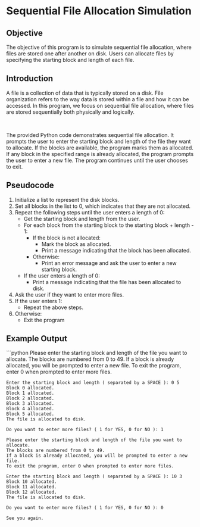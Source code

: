 <h1>Sequential File Allocation Simulation</h1>

<h2>Objective</h2>
<p>The objective of this program is to simulate sequential file allocation, where files are stored one after another on disk. Users can allocate files by specifying the starting block and length of each file.</p>

<h2>Introduction</h2>
<p>A file is a collection of data that is typically stored on a disk. File organization refers to the way data is stored within a file and how it can be accessed. In this program, we focus on sequential file allocation, where files are stored sequentially both physically and logically.</p>
<br>
<p>The provided Python code demonstrates sequential file allocation. It prompts the user to enter the starting block and length of the file they want to allocate. If the blocks are available, the program marks them as allocated. If any block in the specified range is already allocated, the program prompts the user to enter a new file. The program continues until the user chooses to exit.</p>

<h2>Pseudocode</h2>
<ol>
    <li>Initialize a list to represent the disk blocks.</li>
    <li>Set all blocks in the list to 0, which indicates that they are not allocated.</li>
    <li>
        Repeat the following steps until the user enters a length of 0:
        <ul>
            <li>Get the starting block and length from the user.</li>
            <li> 
                For each block from the starting block to the starting block + length - 1:
                <ul>
                    <li>
                        If the block is not allocated:
                        <ul>
                            <li>Mark the block as allocated.</li>
                            <li>Print a message indicating that the block has been allocated.</li>
                        </ul>
                    </li>
                    <li>
                        Otherwise:
                        <ul>
                            <li>Print an error message and ask the user to enter a new starting block.</li>
                        </ul>
                    </li>
                </ul>
            </li>
            <li>
                If the user enters a length of 0:
                <ul>
                    <li>Print a message indicating that the file has been allocated to disk.</li>
                </ul>
            </li>
        </ul>
    </li>
    <li>Ask the user if they want to enter more files.</li>
    <li>
        If the user enters 1:
        <ul>
            <li>Repeat the above steps.</li>
        </ul>
    </li>
    <li>
        Otherwise:
        <ul>
            <li>Exit the program</li>
        </ul>
    </li>
</ol>    

<h2>Example Output</h2>
```python
    Please enter the starting block and length of the file you want to allocate.
    The blocks are numbered from 0 to 49.
    If a block is already allocated, you will be prompted to enter a new file.
    To exit the program, enter 0 when prompted to enter more files.

    Enter the starting block and length ( separated by a SPACE ): 0 5
    Block 0 allocated.
    Block 1 allocated.
    Block 2 allocated.
    Block 3 allocated.
    Block 4 allocated.
    Block 5 allocated.
    The file is allocated to disk.

    Do you want to enter more files? ( 1 for YES, 0 for NO ): 1

    Please enter the starting block and length of the file you want to allocate.
    The blocks are numbered from 0 to 49.
    If a block is already allocated, you will be prompted to enter a new file.
    To exit the program, enter 0 when prompted to enter more files.

    Enter the starting block and length ( separated by a SPACE ): 10 3
    Block 10 allocated.
    Block 11 allocated.
    Block 12 allocated.
    The file is allocated to disk.

    Do you want to enter more files? ( 1 for YES, 0 for NO ): 0

    See you again.
```

